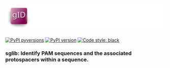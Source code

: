 # ![sglib](/docs/images/guideID.logo.svg)


[![PyPI pyversions](https://img.shields.io/pypi/pyversions/sglib.svg)](https://pypi.python.org/pypi/sglib/)
[![PyPI version](https://badge.fury.io/py/sglib.svg)](https://badge.fury.io/py/sglib)
[![Code style: black](https://img.shields.io/badge/code%20style-black-000000.svg)](https://github.com/psf/black)

### sglib: Identify PAM sequences and the associated protospacers within a sequence. 
